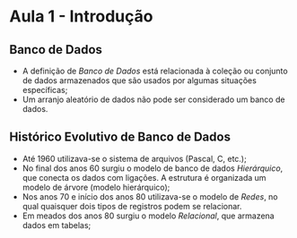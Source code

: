 # Aula 1 - Introdução 

## Banco de Dados

- A definição de _Banco de Dados_ está relacionada à coleção ou conjunto de dados armazenados que são usados por algumas situações específicas;
- Um arranjo aleatório de dados não pode ser considerado um banco de dados. 

## Histórico Evolutivo de Banco de Dados
- Até 1960 utilizava-se o sistema de arquivos (Pascal, C, etc.);
- No final dos anos 60 surgiu o modelo de banco de dados _Hierárquico_, que conecta os dados com ligações. A estrutura é organizada um modelo de árvore (modelo hierárquico);
- Nos anos 70 e início dos anos 80 utilizava-se o modelo de _Redes_, no qual quaisquer dois tipos de registros podem se relacionar. 
- Em meados dos anos 80 surgiu o modelo _Relacional_, que armazena dados em tabelas;


